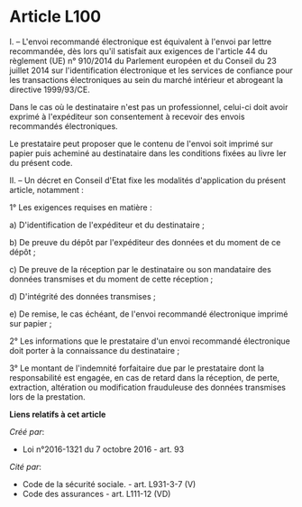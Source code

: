 # Article L100

I. – L'envoi recommandé électronique est équivalent à l'envoi par lettre recommandée, dès lors qu'il satisfait aux exigences
de l'article 44 du règlement (UE) n° 910/2014 du Parlement européen et du Conseil du 23 juillet 2014 sur l'identification
électronique et les services de confiance pour les transactions électroniques au sein du marché intérieur et abrogeant la
directive 1999/93/CE.

Dans le cas où le destinataire n'est pas un professionnel, celui-ci doit avoir exprimé à l'expéditeur son consentement à
recevoir des envois recommandés électroniques.

Le prestataire peut proposer que le contenu de l'envoi soit imprimé sur papier puis acheminé au destinataire dans les
conditions fixées au livre Ier du présent code.

II. – Un décret en Conseil d'Etat fixe les modalités d'application du présent article, notamment :

1° Les exigences requises en matière :

a) D'identification de l'expéditeur et du destinataire ;

b) De preuve du dépôt par l'expéditeur des données et du moment de ce dépôt ;

c) De preuve de la réception par le destinataire ou son mandataire des données transmises et du moment de cette réception ;

d) D'intégrité des données transmises ;

e) De remise, le cas échéant, de l'envoi recommandé électronique imprimé sur papier ;

2° Les informations que le prestataire d'un envoi recommandé électronique doit porter à la connaissance du destinataire ;

3° Le montant de l'indemnité forfaitaire due par le prestataire dont la responsabilité est engagée, en cas de retard dans la
réception, de perte, extraction, altération ou modification frauduleuse des données transmises lors de la prestation.

**Liens relatifs à cet article**

_Créé par_:

  - Loi n°2016-1321 du 7 octobre 2016 - art. 93

_Cité par_:

  - Code de la sécurité sociale. - art. L931-3-7 (V)
  - Code des assurances - art. L111-12 (VD)
